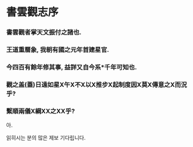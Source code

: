 # 書雲觀志序

### 書雲觀者掌天文振付之諸也.

### 王道重曆象, 我朝有國之元年首建星官.

### 今四百有餘年修其事, 益詳又自今系*千年可知也.

### 觀之盖(蓋)日遠如星X午X不X以X推步X起制度因X莫X傳意之X而況乎?

### 繫順兩儀X綱XX之XX乎?

아.

읽히시는 분의 많은 제보 기다립니다.